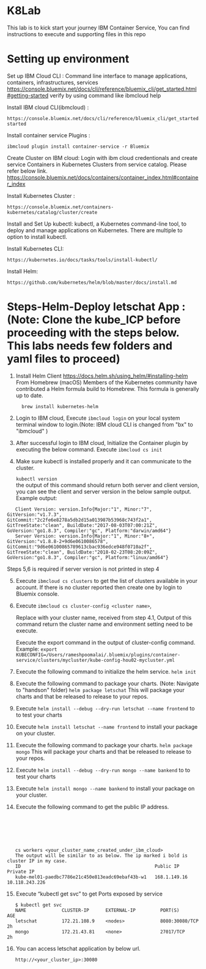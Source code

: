 # K8Lab

This lab is to kick start your journey IBM Container Service, You can find instructions to execute and supporting files in this repo

# Setting up environment
Set up IBM Cloud CLI : Command line interface to manage applications, containers, infrastructures, services
https://console.bluemix.net/docs/cli/reference/bluemix_cli/get_started.html#getting-started
verify by using command like ibmcloud help

Install IBM cloud CLI(ibmcloud) :
```
https://console.bluemix.net/docs/cli/reference/bluemix_cli/get_started.html#getting-started
```

Install container service  Plugins :
```
ibmcloud plugin install container-service -r Bluemix
```

Create Cluster on IBM cloud: Login with ibm cloud credentionals and create service Containers in Kubernetes Clusters from service catalog. Please refer below link.
https://console.bluemix.net/docs/containers/container_index.html#container_index

Install Kubernetes Cluster :
```
https://console.bluemix.net/containers-kubernetes/catalog/cluster/create
```

Install and Set Up kubectl: kubectl, a Kubernetes command-line tool, to deploy and manage applications on Kubernetes.
There are multiple to option to install kubectl.

Install Kubernetes CLI:
```
https://kubernetes.io/docs/tasks/tools/install-kubectl/
```

Install Helm:
```
https://github.com/kubernetes/helm/blob/master/docs/install.md
```


# Steps-Helm-Deploy letschat App : (Note: Clone the kube_ICP before proceeding with the steps below. This labs needs few folders and yaml files to proceed)

1. Install Helm Client
        https://docs.helm.sh/using_helm/#installing-helm
        From Homebrew (macOS)
        Members of the Kubernetes community have contributed a Helm formula build to Homebrew. This formula is generally up to date.
      ```
        brew install kubernetes-helm
      ```


2. Login to IBM cloud, Execute ``` ibmcloud login ``` on your local system terminal window to login.(Note: IBM cloud CLI is changed from "bx" to "ibmcloud"  )
 
3. After successful login to IBM cloud, Initialize the Container plugin by executing the below command.
Execute  ``` ibmcloud cs init ```
 
4. Make sure kubectl is installed properly and it can communicate to the cluster.

   ``` kubectl version  ```  
   the output of this command should return both server and client version, you can see the client and server version in the below sample output.
   Example output:
```
   Client Version: version.Info{Major:"1", Minor:"7", GitVersion:"v1.7.3",    GitCommit:"2c2fe6e8278a5db2d15a013987b53968c743f2a1", GitTreeState:"clean", BuildDate:"2017-08-03T07:00:21Z", GoVersion:"go1.8.3", Compiler:"gc", Platform:"darwin/amd64"}
   Server Version: version.Info{Major:"1", Minor:"8+", GitVersion:"v1.8.8-2+9d6e0610086578", GitCommit:"9d6e06100865789613cbac936edce948f0710a2f", GitTreeState:"clean", BuildDate:"2018-02-23T08:20:09Z", GoVersion:"go1.8.3", Compiler:"gc", Platform:"linux/amd64"}
```
   Steps 5,6 is required if server version is not printed in step 4

5. Execute ```ibmcloud cs clusters``` to get the list of clusters available in your account. If there is no cluster reported then create one by login to Bluemix console.
 
6. Execute ```ibmcloud cs cluster-config <cluster name>```,

   Replace <cluster name >  with your cluster name, received from step 4.1, Output of this command return the cluster name and environment setting need to be execute.

   Execute the export command in the output of cluster-config command.
   Example: ``` export KUBECONFIG=/Users/rameshpoomalai/.bluemix/plugins/container-service/clusters/mycluster/kube-config-hou02-mycluster.yml ```

7. Execute the following command to initialize the helm service.
```helm init```


8. Execute the following command to package your charts. (Note: Navigate to "handson" folder)
```helm package letschat```
   This will package your charts and that be released to release to your repos.
 
9. Execute ```helm install --debug --dry-run letschat --name frontend``` to to test your charts
 
10. Execute ```helm install letschat --name frontend``` to install your package on your cluster.

11. Execute the following command to package your charts.
   ```helm package mongo```
   This will package your charts and that be released to release to your repos.
 
12. Execute ```helm install --debug --dry-run mongo --name bankend``` to to test your charts
 
13. Execute ```helm install mongo --name bankend``` to install your package on your cluster.


14. Execute the following command to get the public IP address.
```
   
   
   
   
   
   
   cs workers <your_cluster_name_created_under_ibm_cloud>
   The output will be similar to as below. The ip marked i bold is cluster IP in my case.
   ID                                                 Public IP      Private IP
   kube-mel01-paedbc7786e21c450e813eadc69ebaf43b-w1   168.1.149.16   10.118.243.226
```
15. Execute  “kubectl get svc” to get Ports exposed by service
```
   $ kubectl get svc
   NAME             CLUSTER-IP      EXTERNAL-IP         PORT(S)                AGE
   letschat         172.21.108.9    <nodes>             8080:30080/TCP         2h
   mongo            172.21.43.81    <none>              27017/TCP              2h
```

16. You can access letschat application by below url.
```
   http://<your_cluster_ip>:30080
```
